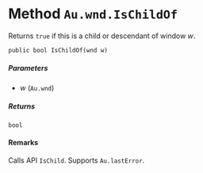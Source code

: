 # Method `Au.wnd.IsChildOf`

Returns `true` if this is a child or descendant of window *w*.

```
public bool IsChildOf(wnd w)
```

##### Parameters

- *w*  (`Au.wnd`)

##### Returns

`bool`

#### Remarks

Calls API `IsChild`. Supports `Au.lastError`.